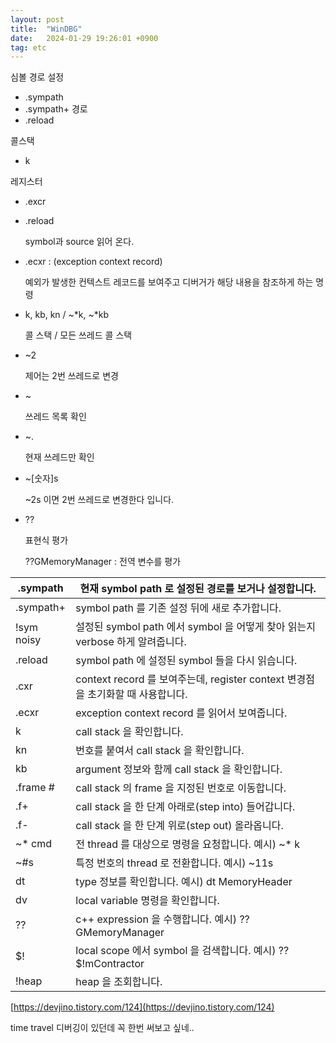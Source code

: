 ```yaml
---
layout: post
title:  "WinDBG"
date:   2024-01-29 19:26:01 +0900
tag: etc
---
```


심볼 경로 설정

- .sympath
- .sympath+ 경로
- .reload

콜스택

- k

레지스터

- .excr

- .reload
    
    symbol과 source 읽어 온다.
    
- .ecxr : (exception context record)
    
    예외가 발생한 컨텍스트 레코드를 보여주고 디버거가 해당 내용을 참조하게 하는 명령
    
- k, kb, kn / ~*k, ~*kb
    
    콜 스택 / 모든 쓰레드 콜 스택
    
- ~2
    
    제어는 2번 쓰레드로 변경
    
- ~
    
    쓰레드 목록 확인
    
- ~.
    
    현재 쓰레드만 확인
    
- ~[숫자]s
    
    ~2s 이면 2번 쓰레드로 변경한다 입니다.
    
- ??
    
    표현식 평가
    
    ??GMemoryManager : 전역 변수를 평가
    

| .sympath | 현재 symbol path 로 설정된 경로를 보거나 설정합니다. |
| --- | --- |
| .sympath+ | symbol path 를 기존 설정 뒤에 새로 추가합니다. |
| !sym noisy | 설정된 symbol path 에서 symbol 을 어떻게 찾아 읽는지 verbose 하게 알려줍니다. |
| .reload | symbol path 에 설정된 symbol 들을 다시 읽습니다. |
| .cxr | context record 를 보여주는데, register context 변경점을 초기화할 때 사용합니다. |
| .ecxr | exception context record 를 읽어서 보여줍니다. |
| k | call stack 을 확인합니다. |
| kn | 번호를 붙여서 call stack 을 확인합니다. |
| kb | argument 정보와 함께 call stack 을 확인합니다. |
| .frame # | call stack 의 frame 을 지정된 번호로 이동합니다. |
| .f+ | call stack 을 한 단계 아래로(step into) 들어갑니다. |
| .f- | call stack 을 한 단계 위로(step out) 올라옵니다. |
| ~* cmd | 전 thread 를 대상으로 명령을 요청합니다. 예시) ~* k |
| ~#s | 특정 번호의 thread 로 전환합니다. 예시) ~11s |
| dt | type 정보를 확인합니다. 예시) dt MemoryHeader |
| dv | local variable 명령을 확인합니다. |
| ?? | c++ expression 을 수행합니다. 예시) ?? GMemoryManager |
| $! | local scope 에서 symbol 을 검색합니다. 예시) ?? $!mContractor |
| !heap | heap 을 조회합니다. |

[https://devjino.tistory.com/124](https://devjino.tistory.com/124)


time travel 디버깅이 있던데 꼭 한번 써보고 싶네..